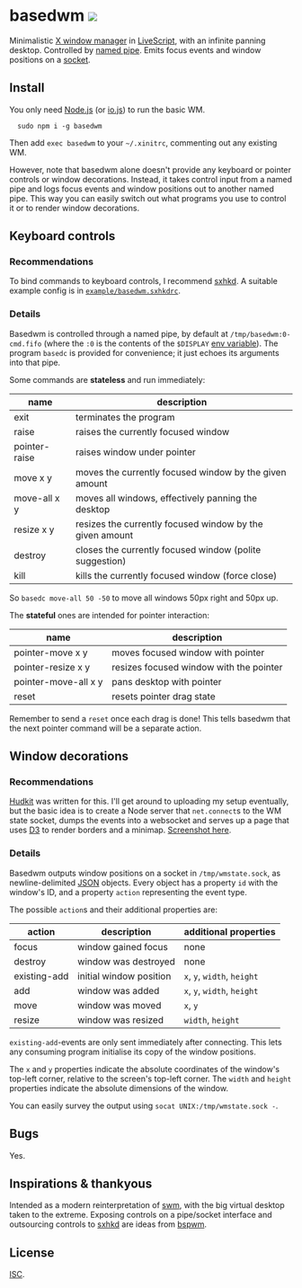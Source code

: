 # basedwm ![](https://img.shields.io/badge/stability-experimental-red.svg?style=flat-square)

Minimalistic [X window manager][1] in [LiveScript][2], with an infinite panning
desktop.  Controlled by [named pipe][3].  Emits focus events and window
positions on a [socket][4].

## Install

You only need [Node.js][5] (or [io.js][6]) to run the basic WM.

      sudo npm i -g basedwm

Then add `exec basedwm` to your `~/.xinitrc`, commenting out any existing WM.

However, note that basedwm alone doesn't provide any keyboard or pointer
controls or window decorations.  Instead, it takes control input from a named
pipe and logs focus events and window positions out to another named pipe.
This way you can easily switch out what programs you use to control it or to
render window decorations.

## Keyboard controls

### Recommendations

To bind commands to keyboard controls, I recommend [sxhkd][7].  A suitable
example config is in [`example/basedwm.sxhkdrc`][8].

### Details

Basedwm is controlled through a named pipe, by default at
`/tmp/basedwm:0-cmd.fifo` (where the `:0` is the contents of the `$DISPLAY`
[env variable][9]).  The program `basedc` is provided for convenience; it just
echoes its arguments into that pipe.

Some commands are **stateless** and run immediately:

| name          | description                                              |
| ------------- | -------------------------------------------------------- |
| exit          | terminates the program                                   |
| raise         | raises the currently focused window                      |
| pointer-raise | raises window under pointer                              |
| move x y      | moves the currently focused window by the given amount   |
| move-all x y  | moves all windows, effectively panning the desktop       |
| resize x y    | resizes the currently focused window by the given amount |
| destroy       | closes the currently focused window (polite suggestion)  |
| kill          | kills the currently focused window (force close)         |

So `basedc move-all 50 -50` to move all windows 50px right and 50px up.

The **stateful** ones are intended for pointer interaction:

| name                 | description                             |
| -------------------- | --------------------------------------- |
| pointer-move x y     | moves focused window with pointer       |
| pointer-resize x y   | resizes focused window with the pointer |
| pointer-move-all x y | pans desktop with pointer               |
| reset                | resets pointer drag state               |

Remember to send a `reset` once each drag is done!  This tells basedwm that the
next pointer command will be a separate action.

## Window decorations

### Recommendations

[Hudkit][10] was written for this.  I'll get around to uploading my setup
eventually, but the basic idea is to create a Node server that `net.connect`s
to the WM state socket, dumps the events into a websocket and serves up a page
that uses [D3][11] to render borders and a minimap.  [Screenshot here][12].

<!-- TODO publish a more complete hud example -->

### Details

Basedwm outputs window positions on a socket in `/tmp/wmstate.sock`, as
newline-delimited [JSON][13] objects.  Every object has a property `id` with
the window's ID, and a property `action` representing the event type.

The possible `action`s and their additional properties are:

| action       | description             | additional properties       |
| ------------ | ----------------------- | --------------------------- |
| focus        | window gained focus     | none                        |
| destroy      | window was destroyed    | none                        |
| existing-add | initial window position | `x`, `y`, `width`, `height` |
| add          | window was added        | `x`, `y`, `width`, `height` |
| move         | window was moved        | `x`, `y`                    |
| resize       | window was resized      | `width`, `height`           |

`existing-add`-events are only sent immediately after connecting.  This lets
any consuming program initialise its copy of the window positions.

The `x` and `y` properties indicate the absolute coordinates of the window's
top-left corner, relative to the screen's top-left corner.  The `width` and
`height` properties indicate the absolute dimensions of the window.

You can easily survey the output using `socat UNIX:/tmp/wmstate.sock -`.

## Bugs

Yes.

## Inspirations & thankyous

Intended as a modern reinterpretation of [swm][14], with the big virtual
desktop taken to the extreme.  Exposing controls on a pipe/socket interface and
outsourcing controls to [sxhkd][15] are ideas from [bspwm][16].

## License

[ISC][17].

[1]: https://en.wikipedia.org/wiki/X_window_manager
[2]: http://livescript.net
[3]: http://en.wikipedia.org/wiki/Named_pipe
[4]: https://en.wikipedia.org/wiki/Unix_domain_socket
[5]: https://nodejs.org/
[6]: https://iojs.org/
[7]: https://github.com/baskerville/sxhkd
[8]: example/basedwm.sxhkdrc
[9]: https://en.wikipedia.org/wiki/Environment_variable
[10]: https://github.com/anko/hudkit
[11]: http://d3js.org/
[12]: https://cloud.githubusercontent.com/assets/5231746/8208678/c40d95a6-1500-11e5-9ecf-84aece17044e.png
[13]: http://json.org/
[14]: https://en.wikipedia.org/wiki/Swm
[15]: https://github.com/baskerville/sxhkd
[16]: https://github.com/baskerville/bspwm
[17]: LICENSE
